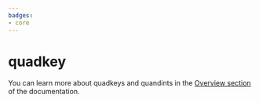 ```yaml
---
badges:
- core
---
```

# quadkey


You can learn more about quadkeys and quandints in the [Overview section](/spatial-extension-bq/overview/spatial-indexes/#quadkey) of the documentation.